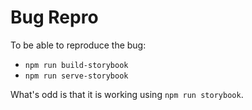 # Bug Repro

To be able to reproduce the bug:

- `npm run build-storybook`
- `npm run serve-storybook`

What's odd is that it is working using `npm run storybook`.

